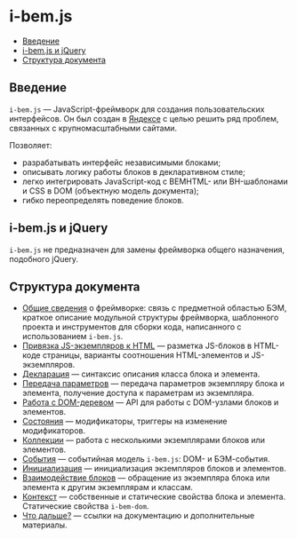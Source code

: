 # i-bem.js

* [Введение](#Введение)
* [i-bem.js и jQuery](#i-bemjs-и-jquery)
* [Структура документа](#Структура-документа)

## Введение

`i-bem.js` — JavaScript-фреймворк для создания пользовательских интерфейсов. Он был создан в [Яндексе](https://www.yandex.ru) с целью решить ряд проблем, связанных с крупномасштабными сайтами.

Позволяет:

* разрабатывать интерфейс независимыми блоками;
* описывать логику работы блоков в декларативном стиле;
* легко интегрировать JavaScript-код с BEMHTML- или BH-шаблонами и CSS в DOM (объектную модель документа);
* гибко переопределять поведение блоков.

## i-bem.js и jQuery

`i-bem.js` не предназначен для замены фреймворка общего назначения, подобного jQuery.

## Структура документа

* [Общие сведения](./i-bem-js-common.ru.md) о фреймворке: связь с предметной областью БЭМ, краткое описание модульной структуры фреймворка, шаблонного проекта и инструментов для сборки кода, написанного с использованием `i-bem.js`.
* [Привязка JS-экземпляров к HTML](./i-bem-js-html-binding.ru.md) — разметка JS-блоков в HTML-коде страницы, варианты соотношения HTML-элементов и JS-экземпляров.
* [Декларация](./i-bem-js-decl.ru.md) — синтаксис описания класса блока и элемента.
* [Передача параметров](./i-bem-js-params.ru.md) — передача параметров экземпляру блока и элемента, получение доступа к параметрам из экземпляра.
* [Работа с DOM-деревом](./i-bem-js-dom.ru.md) — API для работы с DOM-узлами блоков и элементов.
* [Состояния](./i-bem-js-states.ru.md) — модификаторы, триггеры на изменение модификаторов.
* [Коллекции](./i-bem-js-collections.ru.md) — работа с несколькими экземплярами блоков или элементов.
* [События](./i-bem-js-events.ru.md) — событийная модель `i-bem.js`: DOM- и БЭМ-события.
* [Инициализация](./i-bem-js-init.ru.md) — инициализация экземпляров блоков и элементов.
* [Взаимодействие блоков](./i-bem-js-interact.ru.md) — обращение из экземпляра блока или элемента к другим экземплярам и классам.
* [Контекст](./i-bem-js-context.ru.md) —  собственные и статические свойства блока и элемента. Статические свойства `i-bem-dom`.
* [Что дальше?](./i-bem-js-extras.ru.md) — ссылки на документацию и дополнительные материалы.
